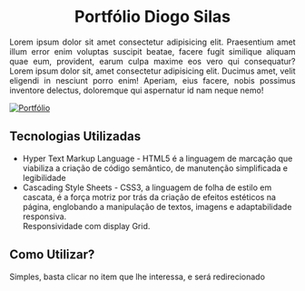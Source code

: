 <h1 align="center">Portfólio Diogo Silas</h1>
<p align="justify">
  Lorem ipsum dolor sit amet consectetur adipisicing elit. Praesentium amet illum error enim voluptas suscipit beatae, facere fugit similique aliquam quae eum, provident, earum culpa maxime eos vero qui consequatur? Lorem ipsum dolor sit, amet consectetur adipisicing elit. Ducimus amet, velit eligendi in nesciunt porro enim! Aperiam, eius facere, nobis possimus inventore delectus, doloremque qui aspernatur id nam neque nemo!
<p>

<a href="#">
  <img src="./src/videos/#" alt="Portfólio">
</a>

## Tecnologias Utilizadas

<ul>
 <li>
    Hyper Text Markup Language - HTML5 é a linguagem de marcação que viabiliza a criação de código semântico, de manutenção simplificada e legibilidade
  </li>
  <li>
    Cascading Style Sheets - CSS3, a linguagem de folha de estilo em cascata, é a força motriz por trás da criação de efeitos estéticos na página, englobando a manipulação de textos, imagens e adaptabilidade responsiva.<br>
    Responsividade com display Grid.
  </li>
</ul>

## Como Utilizar?

<p>
  Simples, basta clicar no item que lhe interessa, e será redirecionado
</p>